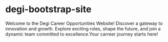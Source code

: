 # degi-bootstrap-site
Welcome to the Degi Career Opportunities Website! Discover a gateway to innovation and growth. Explore exciting roles, shape the future, and join a dynamic team committed to excellence.Your carreer journey starts here!
